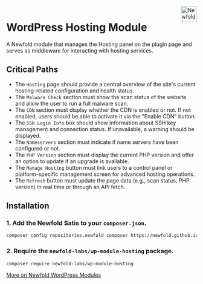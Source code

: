 <a href="https://newfold.com/" target="_blank">
    <img src="https://newfold.com/content/experience-fragments/newfold/site-header/master/_jcr_content/root/header/logo.coreimg.svg/1621395071423/newfold-digital.svg" alt="Newfold Logo" title="Newfold Digital" align="right" 
height="42" />
</a>

# WordPress Hosting Module
A Newfold module that manages the Hosting panel on the plugin page and serves as middleware for interacting with hosting services.


## Critical Paths

* The `Hosting` page should provide a central overview of the site's current hosting-related configuration and health status.
* The `Malware Check` section must show the scan status of the website and allow the user to run a full malware scan.
* The `CDN` section must display whether the CDN is enabled or not. If not enabled, users should be able to activate it via the "Enable CDN" button.
* The `SSH Login Info` box should show information about SSH key management and connection status. If unavailable, a warning should be displayed.
* The `Nameservers` section must indicate if name servers have been configured or not.
* The `PHP Version` section must display the current PHP version and offer an option to update if an upgrade is available.
* The `Manage Hosting` button must link users to a control panel or platform-specific management screen for advanced hosting operations.
* The `Refresh` button must update the page data (e.g., scan status, PHP version) in real time or through an API fetch.

## Installation

### 1. Add the Newfold Satis to your `composer.json`.

 ```bash
 composer config repositories.newfold composer https://newfold.github.io/satis
 ```

### 2. Require the `newfold-labs/wp-module-hosting` package.

 ```bash
 composer require newfold-labs/wp-module-hosting
 ```
[More on Newfold WordPress Modules](https://github.com/newfold-labs/wp-module-loader)
